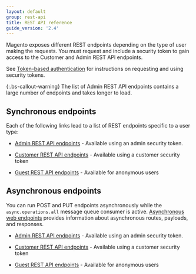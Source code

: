 ```yaml
---
layout: default
group: rest-api
title: REST API reference
guide_version: '2.4'
---
```


Magento exposes different REST endpoints depending on the type of user making the requests.
You must request and include a security token to gain access to the Customer and Admin REST API endpoints.

See [Token-based authentication][] for instructions on requesting and using security tokens.

{:.bs-callout-warning}
The list of Admin REST API endpoints contains a large number of endpoints and takes longer to load.

## Synchronous endpoints

Each of the following links lead to a list of REST endpoints specific to a user type:

*  [Admin REST API endpoints]({{site.baseurl}}/redoc/2.4/admin-rest-api.html) -  Available using an admin security token.

*  [Customer REST API endpoints]({{site.baseurl}}/redoc/2.4/customer-rest-api.html) -  Available using a customer security token

*  [Guest REST API endpoints]({{site.baseurl}}/redoc/2.4/guest-rest-api.html) -  Available for anonymous users

## Asynchronous endpoints

You can run POST and PUT endpoints asynchronously while the `async.operations.all` message queue consumer is active. [Asynchronous web endpoints]({{page.baseurl}}/rest/asynchronous-web-endpoints.html) provides information about asynchronous routes, payloads, and responses.

*  [Admin REST API endpoints]({{site.baseurl}}/redoc/2.4/async-admin-rest-api.html) -  Available using an admin security token.

*  [Customer REST API endpoints]({{site.baseurl}}/redoc/2.4/async-customer-rest-api.html) -  Available using a customer security token

*  [Guest REST API endpoints]({{site.baseurl}}/redoc/2.4r/async-guest-rest-api.html) -  Available for anonymous users

[Token-based authentication]: {{page.baseurl}}/get-started/authentication/gs-authentication-token.html
